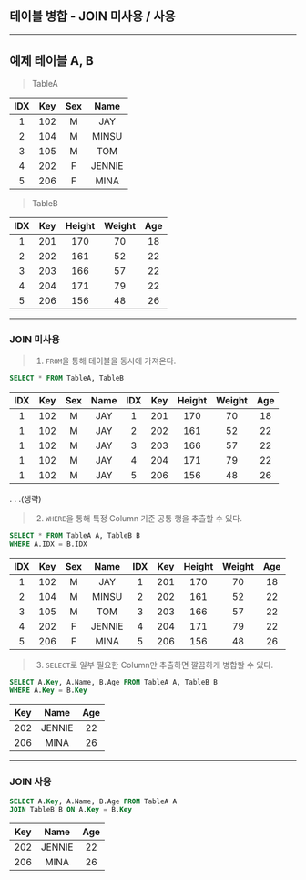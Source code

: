 ## 테이블 병합 - JOIN 미사용 / 사용

---

## 예제 테이블 A, B

> TableA

| IDX | Key   | Sex | Name |
| :--:| :--:  |:-:  |:-:   |
| 1| 102   | M   | JAY   |
| 2| 104   | M   | MINSU |
| 3| 105   | M   | TOM   |
| 4| 202   | F   | JENNIE|
| 5| 206   | F   | MINA  |


> TableB

| IDX | Key   | Height | Weight | Age |
|:--:| :--:  | :-:    | :-:    |  :-:|
|1| 201   | 170    | 70     | 18  |
|2| 202   | 161    | 52     | 22  |
|3| 203   | 166    | 57     | 22  |
|4| 204   | 171    | 79     | 22  |
|5| 206   | 156    | 48     | 26  |

---

### JOIN 미사용

> 1. `FROM`을 통해 테이블을 동시에 가져온다.

```SQL
SELECT * FROM TableA, TableB
```
| IDX | Key   | Sex | Name |IDX | Key   | Height | Weight | Age |
| :--:| :--:  |:-:  |:-:   |:--:| :--:  | :-:    | :-:    |  :-:|
| 1| 102   | M   | JAY   |1| 201   | 170    | 70     | 18  |
| 1| 102   | M   | JAY   |2| 202   | 161    | 52     | 22  |
| 1| 102   | M   | JAY   |3| 203   | 166    | 57     | 22  |
| 1| 102   | M   | JAY   |4| 204   | 171    | 79     | 22  |
| 1| 102   | M   | JAY   |5| 206   | 156    | 48     | 26  |
.
.
.(생략)

> 2. `WHERE`을 통해 특정 Column 기준 공통 행을 추출할 수 있다.

```SQL
SELECT * FROM TableA A, TableB B
WHERE A.IDX = B.IDX
```
| IDX | Key   | Sex | Name | IDX | Key   | Height | Weight | Age |
| :--:| :--:  |:-:  |:-:   |:--:| :--:  | :-:    | :-:    |  :-:|
| 1| 102   | M   | JAY   |1| 201   | 170    | 70     | 18  |
| 2| 104   | M   | MINSU |2| 202   | 161    | 52     | 22  |
| 3| 105   | M   | TOM   |3| 203   | 166    | 57     | 22  |
| 4| 202   | F   | JENNIE|4| 204   | 171    | 79     | 22  |
| 5| 206   | F   | MINA  |5| 206   | 156    | 48     | 26  |

> 3. `SELECT`로 일부 필요한 Column만 추출하면 깔끔하게 병합할 수 있다.
```SQL
SELECT A.Key, A.Name, B.Age FROM TableA A, TableB B
WHERE A.Key = B.Key
```
| Key   | Name | Age |
| :--:  | :-:    | :-:|
| 202   | JENNIE| 22|
| 206   |  MINA  | 26|


---

### JOIN 사용

```SQL
SELECT A.Key, A.Name, B.Age FROM TableA A
JOIN TableB B ON A.Key = B.Key
```
| Key   | Name | Age |
| :--:  | :-:    | :-:|
| 202   | JENNIE| 22|
| 206   |  MINA  | 26|



